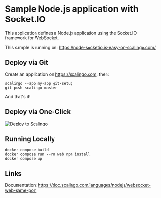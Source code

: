 # Sample Node.js application with Socket.IO

This application defines a Node.js application using the Socket.IO framework for WebSocket.

This sample is running on: https://node-socketio.is-easy-on-scalingo.com/

## Deploy via Git

Create an application on https://scalingo.com, then:
```shell
scalingo --app my-app git-setup
git push scalingo master
```

And that's it!

## Deploy via One-Click

[![Deploy to Scalingo](https://cdn.scalingo.com/deploy/button.svg)](https://dashboard.scalingo.com/create/app?source=https://github.com/Scalingo/sample-node-socketio#master)

## Running Locally

```shell
docker compose build
docker compose run --rm web npm install
docker compose up
```


## Links

Documentation: https://doc.scalingo.com/languages/nodejs/websocket-web-same-port
